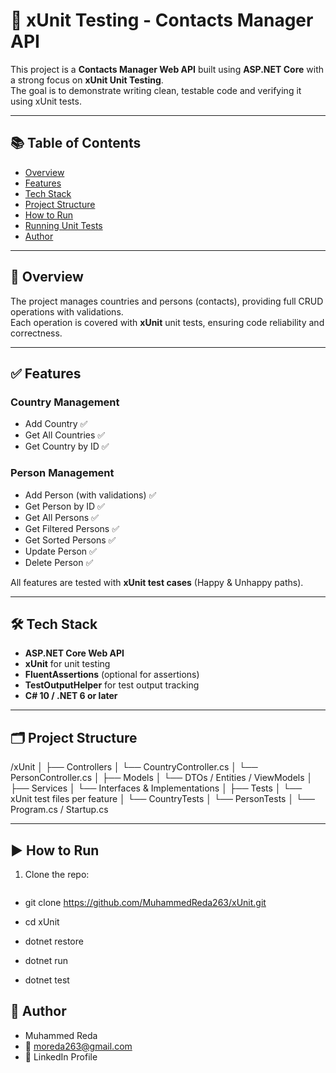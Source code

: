 # 🧪 xUnit Testing - Contacts Manager API

This project is a **Contacts Manager Web API** built using **ASP.NET Core** with a strong focus on **xUnit Unit Testing**.  
The goal is to demonstrate writing clean, testable code and verifying it using xUnit tests.

---

## 📚 Table of Contents

- [Overview](#overview)
- [Features](#features)
- [Tech Stack](#tech-stack)
- [Project Structure](#project-structure)
- [How to Run](#how-to-run)
- [Running Unit Tests](#running-unit-tests)
- [Author](#author)

---

## 📌 Overview

The project manages countries and persons (contacts), providing full CRUD operations with validations.  
Each operation is covered with **xUnit** unit tests, ensuring code reliability and correctness.

---

## ✅ Features

### Country Management
- Add Country ✅
- Get All Countries ✅
- Get Country by ID ✅

### Person Management
- Add Person (with validations) ✅
- Get Person by ID ✅
- Get All Persons ✅
- Get Filtered Persons ✅
- Get Sorted Persons ✅
- Update Person ✅
- Delete Person ✅

All features are tested with **xUnit test cases** (Happy & Unhappy paths).

---

## 🛠 Tech Stack

- **ASP.NET Core Web API**
- **xUnit** for unit testing
- **FluentAssertions** (optional for assertions)
- **TestOutputHelper** for test output tracking
- **C# 10 / .NET 6 or later**

---

## 🗂 Project Structure

/xUnit
│
├── Controllers
│ └── CountryController.cs
│ └── PersonController.cs
│
├── Models
│ └── DTOs / Entities / ViewModels
│
├── Services
│ └── Interfaces & Implementations
│
├── Tests
│ └── xUnit test files per feature
│ └── CountryTests
│ └── PersonTests
│
└── Program.cs / Startup.cs


---

## ▶️ How to Run

1. Clone the repo:
   ```bash
  - git clone https://github.com/MuhammedReda263/xUnit.git
   - cd xUnit

- dotnet restore
- dotnet run
- dotnet test

## 👤 Author
- Muhammed Reda
- 📧 moreda263@gmail.com
- 🔗 LinkedIn Profile


